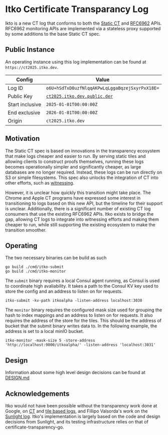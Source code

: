 # Itko Certificate Transparancy Log

Ikto is a new CT log that conforms to both the [Static CT](https://c2sp.org/static-ct-api) and [RFC6962](https://datatracker.ietf.org/doc/html/rfc6962) APIs. RFC6962 monitoring APIs are implemented via a stateless proxy supported by some additions to the base Static CT spec.

## Public Instance

An operating instance using this log implementation can be found at `https://ct2025.itko.dev`.

| Config | Value |
| -- | -- |
| Log ID | `o6U+hSdTxD0uzfNlqqAKPwLqLggaBqzejSxyrPxX18E=` |
| Public Key | [`ct2025.itko.dev.public.der`](ct2025.itko.dev.public.der) |
| Start inclusive | `2025-01-01T00:00:00Z` |
| End exclusive | `2026-01-01T00:00:00Z` |
| Origin | `ct2025.itko.dev` |

## Motivation

The Static CT spec is based on innovations in the transparency ecosystem that make logs cheaper and easier to run. By serving static tiles and allowing clients to construct proofs themselves, running these logs becomes operationally simpler and significantly cheaper, as large databases are no longer required. Instead, these logs can be run directly on S3 or simple filesystems. This spec also unlocks the integration of CT into other efforts, such as [witnessing](https://github.com/transparency-dev/armored-witness/tree/main).

However, it is unclear how quickly this transition might take place. The Chrome and Apple CT programs have expressed some interest in transitioning to logs based on this new API, but the timeline for their support is unclear. Additionally, there is a significant number of existing CT log consumers that use the existing RFC6962 APIs. Itko exists to bridge the gap, allowing CT logs to integrate into witnessing efforts and making them cheaper to run, while still supporting the existing ecosystem to make the transition smoother.

## Operating

The two necessary binaries can be build as such

```
go build ./cmd/itko-submit
go build ./cmd/itko-monitor
```

The `submit` binary requires a local Consul agent running, as Consul is used to coordinate high avaliability. It takes a path to the Consul KV key used to store the config and an address to listen on for requests.

```
itko-submit -kv-path itkoalpha -listen-address localhost:3030
```

The `monitor` binary requires the configured mask size used for grouping the hash to index mappings and an address to listen on for requests. It also requires the address of the store for the tiles. This should be the address of bucket that the submit binary writes data to. In the following example, the address is set to a local minIO bucket.

```
itko-monitor -mask-size 5 -store-address 'http://localhost:9000/itkoalpha/' -listen-address 'localhost:3031'
```

## Design

Information about some high level design decisions can be found at [DESIGN.md](DESIGN.md)

## Acknowledgements

Itko would not have been possible without the transparency work done at Google, on [CT](https://github.com/google/certificate-transparency-go/) and [tile based logs](https://research.swtch.com/tlog), and Fillipo Valsorda's work on the [Sunlight log](https://sunlight.dev). Itko's implementation is largely based on the code and design decisions from Sunlight, and its testing infrastructure relies on that of certificate-transparency-go.
